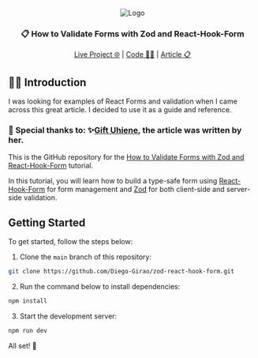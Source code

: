 <div id="top"></div>

<br />
<div align="center">
   <img src="https://github.com/Diego-Girao/zod-react-hook-form/assets/70491871/440ef92a-2cfb-4758-afa5-63f6d8fb8a69" alt="Logo">
 </a>

<h3 align="center">📋️ How to Validate Forms with Zod and React-Hook-Form</h3>
 <p align="center">

  [Live Project 🌐️](https://zod-n-react-hook-form.netlify.app)
   |
   [Code 👨‍💻️](https://github.com/Diego-Girao/zod-react-hook-form)
   |
   [Article 📋️](https://www.freecodecamp.org/news/react-form-validation-zod-react-hook-form)

 </p>
   
</div>

## 👨‍💻️ Introduction

I was looking for examples of React Forms and validation when I came across this great article. I decided to use it as a guide and reference.

### 👏️ Special thanks to: ✨️[Gift Uhiene](https://github.com/Giftea), the article was written by her.

This is the GitHub repository for the
[How to Validate Forms with Zod and React-Hook-Form](https://www.freecodecamp.org/news/react-form-validation-zod-react-hook-form)
tutorial. 

In this tutorial, you will learn how to build a type-safe form using [React-Hook-Form](https://github.com/react-hook-form/react-hook-form) for form management and [Zod](https://github.com/colinhacks/zod) for both client-side and server-side validation.

## Getting Started
To get started, follow the steps below:

1. Clone the `main` branch of this repository:

```bash
git clone https://github.com/Diego-Girao/zod-react-hook-form.git
```

2. Run the command below to install dependencies:

```bash
npm install
```

3. Start the development server:

```bash
npm run dev
```

All set! 🚀️
